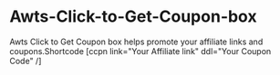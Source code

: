 # Awts-Click-to-Get-Coupon-box
Awts Click to Get Coupon box helps promote your affiliate links and coupons.Shortcode [ccpn link="Your Affiliate link" ddl="Your Coupon Code" /]
